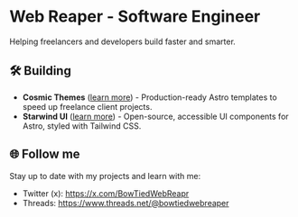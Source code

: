 Web Reaper - Software Engineer
==================================================================================================================================

Helping freelancers and developers build faster and smarter.

<!-- <img src="https://raw.githubusercontent.com/Boston343/Boston343/output/git-snake-dark.svg" alt="github snake" /> -->
<!-- <img src="https://raw.githubusercontent.com/Boston343/Boston343/main/assets/github-snake-dark.svg" alt="github snake" /> -->

## 🛠️ Building

- **Cosmic Themes** ([learn more](http://cosmicthemes.com/))  - Production-ready Astro templates to speed up freelance client projects.
- **Starwind UI** ([learn more](http://starwind.dev/))  - Open-source, accessible UI components for Astro, styled with Tailwind CSS.

## 🌐 Follow me

Stay up to date with my projects and learn with me:

- Twitter (x): https://x.com/BowTiedWebReapr
- Threads: https://www.threads.net/@bowtiedwebreaper

<div align="left">
<!--   <img src="https://github-readme-stats.vercel.app/api?username=Boston343&hide_title=false&hide_rank=false&show_icons=true&include_all_commits=true&count_private=true&disable_animations=false&theme=dracula&locale=en&hide_border=false" height="150" alt="stats graph"  /> -->
<!--   <img src="https://github-readme-stats.vercel.app/api/top-langs?username=Boston343&locale=en&hide_title=false&layout=compact&card_width=320&langs_count=5&theme=dracula&hide_border=false" height="150" alt="languages graph"  /> -->
</div>

<!--
**Boston343/Boston343** is a ✨ _special_ ✨ repository because its `README.md` (this file) appears on your GitHub profile.

Here are some ideas to get you started:

- 🔭 I’m currently working on ...
- 🌱 I’m currently learning ...
- 👯 I’m looking to collaborate on ...
- 🤔 I’m looking for help with ...
- 💬 Ask me about ...
- 📫 How to reach me: ...
- 😄 Pronouns: ...
- ⚡ Fun fact: ...
-->
